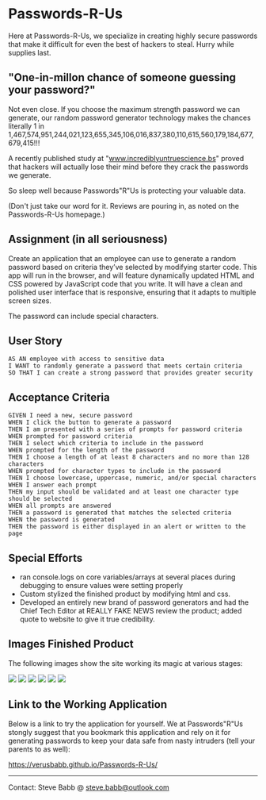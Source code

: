 # Passwords-R-Us
Here at Passwords-R-Us, we specialize in creating highly secure passwords that make it difficult for even the best of hackers to steal.  Hurry while supplies last.

## "One-in-millon chance of someone guessing your password?"
Not even close.  If you choose the maximum strength password we can generate, our random password generator technology makes the chances literally 1 in 1,467,574,951,244,021,123,655,345,106,016,837,380,110,615,560,179,184,677,679,415!!!  

A recently published study at "www.incrediblyuntruescience.bs" proved that hackers will actually lose their mind before they crack the passwords we generate. 

So sleep well because Passwords"R"Us is protecting your valuable data.

(Don't just take our word for it.  Reviews are pouring in, as noted on the Passwords-R-Us homepage.)

## Assignment (in all seriousness)

Create an application that an employee can use to generate a random password based on criteria they’ve selected by modifying starter code. This app will run in the browser, and will feature dynamically updated HTML and CSS powered by JavaScript code that you write. It will have a clean and polished user interface that is responsive, ensuring that it adapts to multiple screen sizes.

The password can include special characters. 

## User Story

```
AS AN employee with access to sensitive data
I WANT to randomly generate a password that meets certain criteria
SO THAT I can create a strong password that provides greater security
```

## Acceptance Criteria

```
GIVEN I need a new, secure password
WHEN I click the button to generate a password
THEN I am presented with a series of prompts for password criteria
WHEN prompted for password criteria
THEN I select which criteria to include in the password
WHEN prompted for the length of the password
THEN I choose a length of at least 8 characters and no more than 128 characters
WHEN prompted for character types to include in the password
THEN I choose lowercase, uppercase, numeric, and/or special characters
WHEN I answer each prompt
THEN my input should be validated and at least one character type should be selected
WHEN all prompts are answered
THEN a password is generated that matches the selected criteria
WHEN the password is generated
THEN the password is either displayed in an alert or written to the page
```

## Special Efforts
- ran console.logs on core variables/arrays at several places during debugging to ensure values were setting properly
- Custom stylized the finished product by modifying html and css.
- Developed an entirely new brand of password generators and had the Chief Tech Editor at REALLY FAKE NEWS review the product; added quote to website to give it true credibility.

## Images Finished Product

The following images show the site working its magic at various stages:

![](https://github.com/verusbabb/Passwords-R-Us/blob/main/Assets/Homepage.png)
![](https://github.com/verusbabb/Passwords-R-Us/blob/main/Assets/Initial_confirm.png)
![](https://github.com/verusbabb/Passwords-R-Us/blob/main/Assets/Sample_char_type_alert.png)
![](https://github.com/verusbabb/Passwords-R-Us/blob/main/Assets/Num_chars.png)
![](https://github.com/verusbabb/Passwords-R-Us/blob/main/Assets/Out_of_range.png)
![](https://github.com/verusbabb/Passwords-R-Us/blob/main/Assets/Validation_confirm.png)
![]()


## Link to the Working Application
Below is a link to try the application for yourself.  We at Passwords"R"Us stongly suggest that you bookmark this application and rely on it for generating passwords to keep your data safe from nasty intruders (tell your parents to as well):

https://verusbabb.github.io/Passwords-R-Us/

----
Contact:  Steve Babb @ steve.babb@outlook.com

